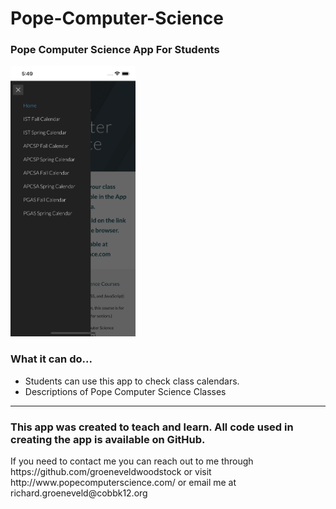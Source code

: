 # Pope-Computer-Science
<h3>
Pope Computer Science App For Students
</h3>
<img src="https://github.com/groeneveldwoodstock/Pope-Computer-Science/blob/main/PopeCSPhone.png" alt="Screen Shot" style="width:200px;">
<h3>
What it can do... 
</h3>
<ul>
  <li>Students can use this app to check class calendars.</li>
  <li>Descriptions of Pope Computer Science Classes</li>
</ul>
<hr>
<h3>
This app was created to teach and learn. All code used in creating the app is available on GitHub.
</h3>
<p>If you need to contact me you can reach out to me through https://github.com/groeneveldwoodstock or visit http://www.popecomputerscience.com/ or email me at richard.groeneveld@cobbk12.org 
</p>



  </body>
